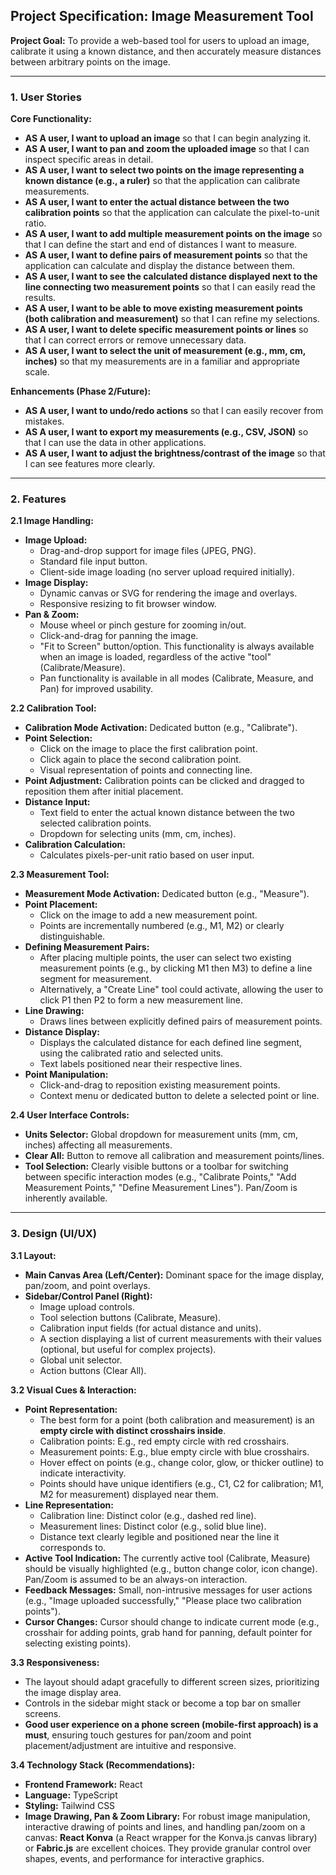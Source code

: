 ## Project Specification: Image Measurement Tool

**Project Goal:** To provide a web-based tool for users to upload an image, calibrate it using a known distance, and then accurately measure distances between arbitrary points on the image.

---

### 1. User Stories

**Core Functionality:**

*   **AS A user, I want to upload an image** so that I can begin analyzing it.
*   **AS A user, I want to pan and zoom the uploaded image** so that I can inspect specific areas in detail.
*   **AS A user, I want to select two points on the image representing a known distance (e.g., a ruler)** so that the application can calibrate measurements.
*   **AS A user, I want to enter the actual distance between the two calibration points** so that the application can calculate the pixel-to-unit ratio.
*   **AS A user, I want to add multiple measurement points on the image** so that I can define the start and end of distances I want to measure.
*   **AS A user, I want to define pairs of measurement points** so that the application can calculate and display the distance between them.
*   **AS A user, I want to see the calculated distance displayed next to the line connecting two measurement points** so that I can easily read the results.
*   **AS A user, I want to be able to move existing measurement points (both calibration and measurement)** so that I can refine my selections.
*   **AS A user, I want to delete specific measurement points or lines** so that I can correct errors or remove unnecessary data.
*   **AS A user, I want to select the unit of measurement (e.g., mm, cm, inches)** so that my measurements are in a familiar and appropriate scale.

**Enhancements (Phase 2/Future):**

*   **AS A user, I want to undo/redo actions** so that I can easily recover from mistakes.
*   **AS A user, I want to export my measurements (e.g., CSV, JSON)** so that I can use the data in other applications.
*   **AS A user, I want to adjust the brightness/contrast of the image** so that I can see features more clearly.

---

### 2. Features

**2.1 Image Handling:**

*   **Image Upload:**
    *   Drag-and-drop support for image files (JPEG, PNG).
    *   Standard file input button.
    *   Client-side image loading (no server upload required initially).
*   **Image Display:**
    *   Dynamic canvas or SVG for rendering the image and overlays.
    *   Responsive resizing to fit browser window.
*   **Pan & Zoom:**
    *   Mouse wheel or pinch gesture for zooming in/out.
    *   Click-and-drag for panning the image.
    *   "Fit to Screen" button/option. This functionality is always available when an image is loaded, regardless of the active "tool" (Calibrate/Measure).
    *   Pan functionality is available in all modes (Calibrate, Measure, and Pan) for improved usability.

**2.2 Calibration Tool:**

*   **Calibration Mode Activation:** Dedicated button (e.g., "Calibrate").
*   **Point Selection:**
    *   Click on the image to place the first calibration point.
    *   Click again to place the second calibration point.
    *   Visual representation of points and connecting line.
*   **Point Adjustment:** Calibration points can be clicked and dragged to reposition them after initial placement.
*   **Distance Input:**
    *   Text field to enter the actual known distance between the two selected calibration points.
    *   Dropdown for selecting units (mm, cm, inches).
*   **Calibration Calculation:**
    *   Calculates pixels-per-unit ratio based on user input.

**2.3 Measurement Tool:**

*   **Measurement Mode Activation:** Dedicated button (e.g., "Measure").
*   **Point Placement:**
    *   Click on the image to add a new measurement point.
    *   Points are incrementally numbered (e.g., M1, M2) or clearly distinguishable.
*   **Defining Measurement Pairs:**
    *   After placing multiple points, the user can select two existing measurement points (e.g., by clicking M1 then M3) to define a line segment for measurement.
    *   Alternatively, a "Create Line" tool could activate, allowing the user to click P1 then P2 to form a new measurement line.
*   **Line Drawing:**
    *   Draws lines between explicitly defined pairs of measurement points.
*   **Distance Display:**
    *   Displays the calculated distance for each defined line segment, using the calibrated ratio and selected units.
    *   Text labels positioned near their respective lines.
*   **Point Manipulation:**
    *   Click-and-drag to reposition existing measurement points.
    *   Context menu or dedicated button to delete a selected point or line.

**2.4 User Interface Controls:**

*   **Units Selector:** Global dropdown for measurement units (mm, cm, inches) affecting all measurements.
*   **Clear All:** Button to remove all calibration and measurement points/lines.
*   **Tool Selection:** Clearly visible buttons or a toolbar for switching between specific interaction modes (e.g., "Calibrate Points," "Add Measurement Points," "Define Measurement Lines"). Pan/Zoom is inherently available.

---

### 3. Design (UI/UX)

**3.1 Layout:**

*   **Main Canvas Area (Left/Center):** Dominant space for the image display, pan/zoom, and point overlays.
*   **Sidebar/Control Panel (Right):**
    *   Image upload controls.
    *   Tool selection buttons (Calibrate, Measure).
    *   Calibration input fields (for actual distance and units).
    *   A section displaying a list of current measurements with their values (optional, but useful for complex projects).
    *   Global unit selector.
    *   Action buttons (Clear All).

**3.2 Visual Cues & Interaction:**

*   **Point Representation:**
    *   The best form for a point (both calibration and measurement) is an **empty circle with distinct crosshairs inside**.
    *   Calibration points: E.g., red empty circle with red crosshairs.
    *   Measurement points: E.g., blue empty circle with blue crosshairs.
    *   Hover effect on points (e.g., change color, glow, or thicker outline) to indicate interactivity.
    *   Points should have unique identifiers (e.g., C1, C2 for calibration; M1, M2 for measurement) displayed near them.
*   **Line Representation:**
    *   Calibration line: Distinct color (e.g., dashed red line).
    *   Measurement lines: Distinct color (e.g., solid blue line).
    *   Distance text clearly legible and positioned near the line it corresponds to.
*   **Active Tool Indication:** The currently active tool (Calibrate, Measure) should be visually highlighted (e.g., button change color, icon change). Pan/Zoom is assumed to be an always-on interaction.
*   **Feedback Messages:** Small, non-intrusive messages for user actions (e.g., "Image uploaded successfully," "Please place two calibration points").
*   **Cursor Changes:** Cursor should change to indicate current mode (e.g., crosshair for adding points, grab hand for panning, default pointer for selecting existing points).

**3.3 Responsiveness:**

*   The layout should adapt gracefully to different screen sizes, prioritizing the image display area.
*   Controls in the sidebar might stack or become a top bar on smaller screens.
*   **Good user experience on a phone screen (mobile-first approach) is a must**, ensuring touch gestures for pan/zoom and point placement/adjustment are intuitive and responsive.

**3.4 Technology Stack (Recommendations):**

*   **Frontend Framework:** React
*   **Language:** TypeScript
*   **Styling:** Tailwind CSS
*   **Image Drawing, Pan & Zoom Library:** For robust image manipulation, interactive drawing of points and lines, and handling pan/zoom on a canvas: **React Konva** (a React wrapper for the Konva.js canvas library) or **Fabric.js** are excellent choices. They provide granular control over shapes, events, and performance for interactive graphics.